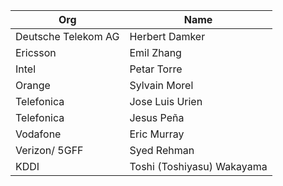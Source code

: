 | Org                    | Name                                                |
| -----------------------| ----------------------------------------------------|
| Deutsche Telekom AG | Herbert Damker |
| Ericsson | Emil Zhang |
| Intel | Petar Torre |
| Orange | Sylvain Morel |
| Telefonica | Jose Luis Urien |
| Telefonica | Jesus Peña| 
| Vodafone | Eric Murray |
| Verizon/ 5GFF| Syed Rehman |
| KDDI | Toshi (Toshiyasu) Wakayama |
